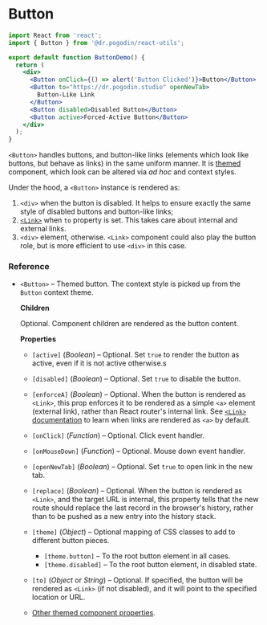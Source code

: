 # Button
```jsx
import React from 'react';
import { Button } from '@dr.pogodin/react-utils';

export default function ButtonDemo() {
  return (
    <div>
      <Button onClick={() => alert('Button Clicked')}>Button</Button>
      <Button to="https://dr.pogodin.studio" openNewTab>
        Button-Like Link
      </Button>
      <Button disabled>Disabled Button</Button>
      <Button active>Forced-Active Button</Button>
    </div>
  );
}
```
`<Button>` handles buttons, and button-like links (elements which look like
buttons, but behave as links) in the same uniform manner.
It is [themed](react-themes.md) component, which look can be altered via
_ad hoc_ and context styles.

Under the hood, a `<Button>` instance is rendered as:
1.  `<div>` when the button is disabled. It helps to ensure exactly
    the same style of disabled buttons and button-like links;
2.  [`<Link>`](link-and-navlink.md) when `to` property is set.
    This takes care about internal and external links.
3.  `<div>` element, otherwise. `<Link>` component could also play the button
    role, but is more efficient to use `<div>` in this case.

### Reference

- `<Button>` &ndash; Themed button. The context style is picked up from
  the `Button` context theme.

  **Children**

  Optional. Component children are rendered as the button content.

  **Properties**

  - `[active]` (_Boolean_) &ndash; Optional. Set `true` to render the button as
    active, even if it is not active otherwise.s

  - `[disabled]` (_Boolean_) &ndash; Optional. Set `true` to disable the button.

  - `[enforceA]` (_Boolean_) &ndash; Optional. When the button is rendered
    as `<Link>`, this prop enforces it to be rendered as a simple `<a>`
    element (external link), rather than React router's internal link.
    See [`<Link>` documentation](link-and-navlink.md) to learn when
    links are rendered as `<a>` by default.

  - `[onClick]` (_Function_) &ndash; Optional. Click event handler.

  - `[onMouseDown]` (_Function_) &ndash; Optional. Mouse down event handler.

  - `[openNewTab]` (_Boolean_) &ndash; Optional. Set `true` to open link in
    the new tab.

  - `[replace]` (_Boolean_) &ndash; Optional. When the button is rendered as
    `<Link>`, and the target URL is internal, this property tells that
    the new route should replace the last record in the browser's history,
    rather than to be pushed as a new entry into the history stack.

  - `[theme]` (_Object_) &ndash; Optional mapping of CSS classes to add
    to different button pieces.

    - `[theme.button]` &ndash; To the root button element in all cases.
    - `[theme.disabled]` &ndash; To the root button element, in disabled state.
  
  - `[to]` (_Object_ or _String_) &ndash; Optional. If specified, the button
    will be rendered as `<Link>` (if not disabled), and it will point to
    the specified location or URL.

  - [Other themed component properties](https://www.npmjs.com/package/@dr.pogodin/react-themes#themed-component-properties).
